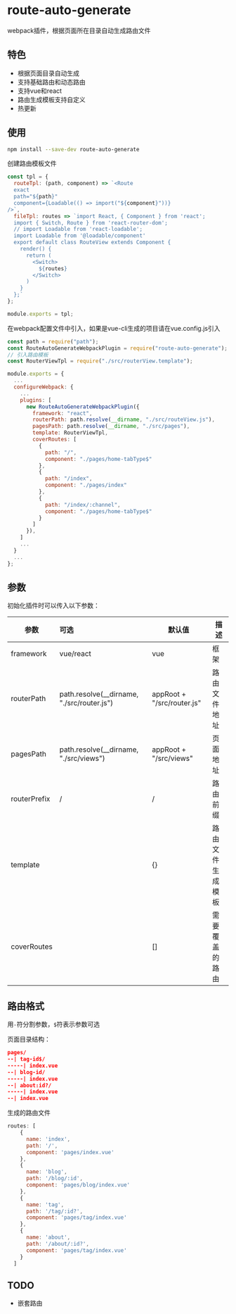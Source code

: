 # route-auto-generate

webpack插件，根据页面所在目录自动生成路由文件

## 特色

- 根据页面目录自动生成
- 支持基础路由和动态路由
- 支持vue和react
- 路由生成模板支持自定义
- 热更新

## 使用

```bash
npm install --save-dev route-auto-generate
```

创建路由模板文件

```javascript
const tpl = {
  routeTpl: (path, component) => `<Route
  exact
  path="${path}"
  component={Loadable(() => import("${component}"))}
/>`,
  fileTpl: routes => `import React, { Component } from 'react';
  import { Switch, Route } from 'react-router-dom';
  // import Loadable from 'react-loadable';
  import Loadable from '@loadable/component'
  export default class RouteView extends Component {
    render() {
      return (
        <Switch>
          ${routes}
        </Switch>
      )
    }
  };`
};

module.exports = tpl;
```

在webpack配置文件中引入，如果是vue-cli生成的项目请在vue.config.js引入

```js
const path = require("path");
const RouteAutoGenerateWebpackPlugin = require("route-auto-generate");
// 引入路由模板
const RouterViewTpl = require("./src/routerView.template");

module.exports = {
  ...
  configureWebpack: {
    ...
    plugins: [
      new RouteAutoGenerateWebpackPlugin({
        framework: "react",
        routerPath: path.resolve(__dirname, "./src/routeView.js"),
        pagesPath: path.resolve(__dirname, "./src/pages"),
        template: RouterViewTpl,
        coverRoutes: [
          {
            path: "/",
            component: "./pages/home-tabType$"
          },
          {
            path: "/index",
            component: "./pages/index"
          },
          {
            path: "/index/:channel",
            component: "./pages/home-tabType$"
          }
        ]
      }),
    ]
    ...
  }
  ...
};
```

## 参数

初始化插件时可以传入以下参数：

| 参数         | 可选                                       | 默认值                     | 描述             |
| ------------ | :----------------------------------------- | -------------------------- | ---------------- |
| framework    | vue/react                                  | vue                        | 框架             |
| routerPath   | path.resolve(__dirname, "./src/router.js") | appRoot + "/src/router.js" | 路由文件地址     |
| pagesPath    | path.resolve(__dirname, "./src/views")     | appRoot + "/src/views"     | 页面地址         |
| routerPrefix | /                                          | /                          | 路由前缀         |
| template     |                                            | {}                         | 路由文件生成模板 |
| coverRoutes  |                                            | []                         | 需要覆盖的路由   |

## 路由格式

用`-`符分割参数，`$`符表示参数可选

页面目录结构：

```json
pages/
--| tag-id$/
-----| index.vue
--| blog-id/
-----| index.vue
--| about:id?/
-----| index.vue
--| index.vue
```

生成的路由文件

```js
routes: [
    {
      name: 'index',
      path: '/',
      component: 'pages/index.vue'
    },
    {
      name: 'blog',
      path: '/blog/:id',
      component: 'pages/blog/index.vue'
    },
    {
      name: 'tag',
      path: '/tag/:id?',
      component: 'pages/tag/index.vue'
    },
    {
      name: 'about',
      path: '/about/:id?',
      component: 'pages/tag/index.vue'
    }
  ]
```

## TODO

- 嵌套路由
